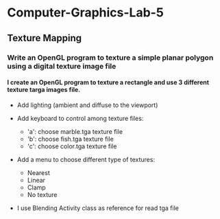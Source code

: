 # Computer-Graphics-Lab-5

## Texture Mapping

### Write an OpenGL program to texture a simple planar polygon using a digital texture image file

#### I create an OpenGL program to texture a rectangle and use 3 different texture targa images file.
- Add lighting (ambient and diffuse to the viewport)
- Add keyboard to control among texture files:
  - 'a': choose marble.tga texture file
  - 'b': choose fish.tga texture file
  - 'c': choose color.tga texture file
- Add a menu to choose different type of textures:
  - Nearest
  - Linear
  - Clamp
  - No texture
  
- I use Blending Activity class as reference for read tga file 
